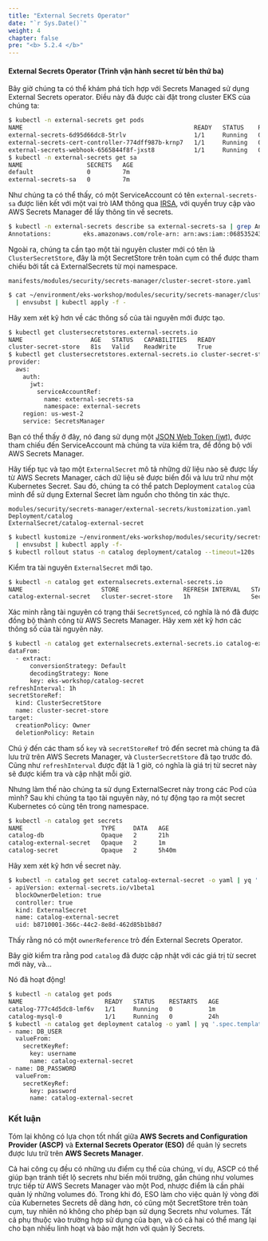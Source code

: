 ```yaml
---
title: "External Secrets Operator"
date: "`r Sys.Date()`"
weight: 4
chapter: false
pre: "<b> 5.2.4 </b>"
---
```


#### External Secrets Operator (Trình vận hành secret từ bên thứ ba)

Bây giờ chúng ta có thể khám phá tích hợp với Secrets Managed sử dụng External Secrets operator. Điều này đã được cài đặt trong cluster EKS của chúng ta:

```bash
$ kubectl -n external-secrets get pods
NAME                                                READY   STATUS    RESTARTS   AGE
external-secrets-6d95d66dc8-5trlv                   1/1     Running   0          7m
external-secrets-cert-controller-774dff987b-krnp7   1/1     Running   0          7m
external-secrets-webhook-6565844f8f-jxst8           1/1     Running   0          7m
$ kubectl -n external-secrets get sa 
NAME                  SECRETS   AGE
default               0         7m
external-secrets-sa   0         7m
```

Như chúng ta có thể thấy, có một ServiceAccount có tên `external-secrets-sa` được liên kết với một vai trò IAM thông qua [IRSA](../../iam-roles-for-service-accounts/), với quyền truy cập vào AWS Secrets Manager để lấy thông tin về secrets.

```bash
$ kubectl -n external-secrets describe sa external-secrets-sa | grep Annotations
Annotations:         eks.amazonaws.com/role-arn: arn:aws:iam::068535243777:role/eks-workshop-external-secrets-sa-irsa
```

Ngoài ra, chúng ta cần tạo một tài nguyên cluster mới có tên là `ClusterSecretStore`, đây là một SecretStore trên toàn cụm có thể được tham chiếu bởi tất cả ExternalSecrets từ mọi namespace.

```file
manifests/modules/security/secrets-manager/cluster-secret-store.yaml
```

```bash
$ cat ~/environment/eks-workshop/modules/security/secrets-manager/cluster-secret-store.yaml \
  | envsubst | kubectl apply -f -
```

Hãy xem xét kỹ hơn về các thông số của tài nguyên mới được tạo.

```bash
$ kubectl get clustersecretstores.external-secrets.io 
NAME                   AGE   STATUS   CAPABILITIES   READY
cluster-secret-store   81s   Valid    ReadWrite      True
$ kubectl get clustersecretstores.external-secrets.io cluster-secret-store  -o yaml | yq '.spec'
provider:
  aws:
    auth:
      jwt:
        serviceAccountRef:
          name: external-secrets-sa
          namespace: external-secrets
    region: us-west-2
    service: SecretsManager

```

Bạn có thể thấy ở đây, nó đang sử dụng một [JSON Web Token (jwt)](https://jwt.io/), được tham chiếu đến ServiceAccount mà chúng ta vừa kiểm tra, để đồng bộ với AWS Secrets Manager.

Hãy tiếp tục và tạo một `ExternalSecret` mô tả những dữ liệu nào sẽ được lấy từ AWS Secrets Manager, cách dữ liệu sẽ được biến đổi và lưu trữ như một Kubernetes Secret. Sau đó, chúng ta có thể patch Deployment `catalog` của mình để sử dụng External Secret làm nguồn cho thông tin xác thực.

```kustomization
modules/security/secrets-manager/external-secrets/kustomization.yaml
Deployment/catalog
ExternalSecret/catalog-external-secret
```

```bash
$ kubectl kustomize ~/environment/eks-workshop/modules/security/secrets-manager/external-secrets/ \
  | envsubst | kubectl apply -f-
$ kubectl rollout status -n catalog deployment/catalog --timeout=120s
```

Kiểm tra tài nguyên `ExternalSecret` mới tạo.

```bash
$ kubectl -n catalog get externalsecrets.external-secrets.io
NAME                      STORE                  REFRESH INTERVAL   STATUS         READY
catalog-external-secret   cluster-secret-store   1h                 SecretSynced   True
```

Xác minh rằng tài nguyên có trạng thái `SecretSynced`, có nghĩa là nó đã được đồng bộ thành công từ AWS Secrets Manager. Hãy xem xét kỹ hơn các thông số của tài nguyên này.

```bash
$ kubectl -n catalog get externalsecrets.external-secrets.io catalog-external-secret -o yaml | yq '.spec'
dataFrom:
  - extract:
      conversionStrategy: Default
      decodingStrategy: None
      key: eks-workshop/catalog-secret
refreshInterval: 1h
secretStoreRef:
  kind: ClusterSecretStore
  name: cluster-secret-store
target:
  creationPolicy: Owner
  deletionPolicy: Retain
```

Chú ý đến các tham số `key` và `secretStoreRef` trỏ đến secret mà chúng ta đã lưu trữ trên AWS Secrets Manager, và `ClusterSecretStore` đã tạo trước đó. Cũng như `refreshInterval` được đặt là 1 giờ, có nghĩa là giá trị từ secret này sẽ được kiểm tra và cập nhật mỗi giờ.

Nhưng làm thế nào chúng ta sử dụng ExternalSecret này trong các Pod của mình? Sau khi chúng ta tạo tài nguyên này, nó tự động tạo ra một secret Kubernetes có cùng tên trong namespace.

```bash
$ kubectl -n catalog get secrets
NAME                      TYPE     DATA   AGE
catalog-db                Opaque   2      21h
catalog-external-secret   Opaque   2      1m
catalog-secret            Opaque   2      5h40m
```

Hãy xem xét kỹ hơn về secret này.

```bash
$ kubectl -n catalog get secret catalog-external-secret -o yaml | yq '.metadata.ownerReferences'
- apiVersion: external-secrets.io/v1beta1
  blockOwnerDeletion: true
  controller: true
  kind: ExternalSecret
  name: catalog-external-secret
  uid: b8710001-366c-44c2-8e8d-462d85b1b8d7
```

Thấy rằng nó có một `ownerReference` trỏ đến External Secrets Operator.

Bây giờ kiểm tra rằng pod `catalog` đã được cập nhật với các giá trị từ secret mới này, và...

Nó đã hoạt động!

```bash
$ kubectl -n catalog get pods
NAME                       READY   STATUS    RESTARTS   AGE
catalog-777c4d5dc8-lmf6v   1/1     Running   0          1m
catalog-mysql-0            1/1     Running   0          24h
$ kubectl -n catalog get deployment catalog -o yaml | yq '.spec.template.spec.containers[] | .env'
- name: DB_USER
  valueFrom:
    secretKeyRef:
      key: username
      name: catalog-external-secret
- name: DB_PASSWORD
  valueFrom:
    secretKeyRef:
      key: password
      name: catalog-external-secret
```

### Kết luận

Tóm lại không có lựa chọn tốt nhất giữa **AWS Secrets and Configuration Provider (ASCP)** và **External Secrets Operator (ESO)** để quản lý secrets được lưu trữ trên **AWS Secrets Manager**.

Cả hai công cụ đều có những ưu điểm cụ thể của chúng, ví dụ, ASCP có thể giúp bạn tránh tiết lộ secrets như biến môi trường, gắn chúng như volumes trực tiếp từ AWS Secrets Manager vào một Pod, nhược điểm là cần phải quản lý những volumes đó. Trong khi đó, ESO làm cho việc quản lý vòng đời của Kubernetes Secrets dễ dàng hơn, có cũng một SecretStore trên toàn cụm, tuy nhiên nó không cho phép bạn sử dụng Secrets như volumes. Tất cả phụ thuộc vào trường hợp sử dụng của bạn, và có cả hai có thể mang lại cho bạn nhiều linh hoạt và bảo mật hơn với quản lý Secrets.